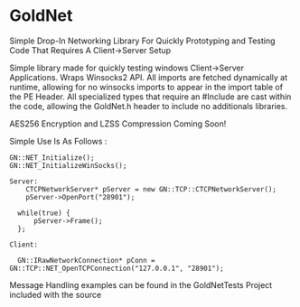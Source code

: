 # GoldNet
Simple Drop-In Networking Library For Quickly Prototyping and Testing Code That Requires A Client->Server Setup

Simple library made for quickly testing windows Client->Server Applications. Wraps Winsocks2 API. All imports are fetched dynamically at runtime,
allowing for no winsocks imports to appear in the import table of the PE Header. All specialized types that require an #Include are cast within the code,
allowing the GoldNet.h header to include no additionals libraries.

AES256 Encryption and LZSS Compression Coming Soon!

Simple Use Is As Follows :

```
GN::NET_Initialize();
GN::NET_InitializeWinSocks();

Server:
	CTCPNetworkServer* pServer = new GN::TCP::CTCPNetworkServer();
	pServer->OpenPort("28901");
  
  while(true) { 
      pServer->Frame();
  };
     
Client:

  GN::IRawNetworkConnection* pConn = GN::TCP::NET_OpenTCPConnection("127.0.0.1", "28901");

```

Message Handling examples can be found in the GoldNetTests Project included with the source
